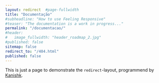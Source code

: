 ```yaml
---
layout: redirect  #page-fullwidth
title: "Documentação"
#subheadline: "How to use Feeling Responsive"
#teaser: "The documentation is a work in progress..."
permalink: "/documentacao/"
#header:
#   image_fullwidth: "header_roadmap_2.jpg"
#published: false
sitemap: false
redirect_to: "/404.html"
published: false
---
```

This is just a page to demonstrate the `redirect`-layout, programmend by [Kanishk](http://codingtips.kanishkkunal.in/about/).
